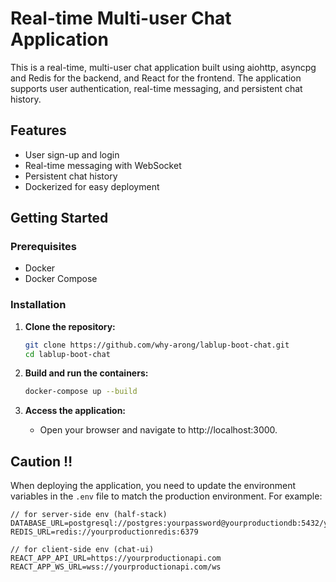 # Real-time Multi-user Chat Application

This is a real-time, multi-user chat application built using aiohttp, asyncpg and Redis for the backend, and React for the frontend. The application supports user authentication, real-time messaging, and persistent chat history.

## Features

- User sign-up and login
- Real-time messaging with WebSocket
- Persistent chat history
- Dockerized for easy deployment


## Getting Started

### Prerequisites

- Docker
- Docker Compose

### Installation

1. **Clone the repository:**

   ```sh
   git clone https://github.com/why-arong/lablup-boot-chat.git
   cd lablup-boot-chat
   ```


2. **Build and run the containers:**

   ```sh
   docker-compose up --build
   ```

4. **Access the application:**
   - Open your browser and navigate to http://localhost:3000.

## Caution ‼️

When deploying the application, you need to update the environment variables in the `.env` file to match the production environment. 
For example:
```.env
// for server-side env (half-stack)
DATABASE_URL=postgresql://postgres:yourpassword@yourproductiondb:5432/yourproductiondb
REDIS_URL=redis://yourproductionredis:6379

// for client-side env (chat-ui)
REACT_APP_API_URL=https://yourproductionapi.com
REACT_APP_WS_URL=wss://yourproductionapi.com/ws
```